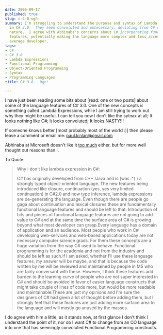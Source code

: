 ```yaml
---
date: 2005-09-17
published: true
slug: c-3-0-ugh-
summary: I'm struggling to understand the purpose and syntax of Lambda Expressions
  in C# 3.0.  They seem convoluted and unnecessary, deviating from C#'s object-oriented
  nature.  I agree with Abhinaba's concerns about C# incorporating functional programming
  features, potentially making the language more complex and less accessible to the
  average developer.
tags:
- C#
- C# 3.0
- Lambda Expressions
- Functional Programming
- Object-Oriented Programming
- Syntax
- Programming Languages
title: C# 3.0.  Ugh!

---
```

I have just been reading some bits about [read: one or two posts] about some of the language features of C# 3.0.  One of the new concepts is something called Lambda Expressions, while I am still trying to work out why they might be useful, I can tell you now I don't like the sytnax at all;  It looks nothing like C#;  It looks convoluted; It looks NASTY!!!<p />If someone knows better [most probably most of the world :)] then please leave a comment or email me: [paul.kinlan@gmail.com](mailto:paul.kinlan@gmail.com)<p />Abhinaba at Microsoft doesn't like it [too much](http://blogs.msdn.com/abhinaba/archive/2005/09/17/469568.aspx) either, but for more well thought out reasons than I.<p />To Quote:<blockquote>Why I don't like lambda expression in C#:<p />C# has originally developed from C++ /Java and is (was :^) ) a strongly typed object-oriented language. The new features being introduced like closure, continuation (yes, yes very limited continuation) in C#2.0 and now type inference, lambda expressions are de-generating the language. Even though there are people go gaga about continuation and lexical closures these are fundamentally functional language features and should be left to that. Introduction of bits and pieces of functional language features are not going to add value to C# and at the same time the surface area of C# is growing beyond what most developer can grasp.Every language has a domain of application and an audience. Most people who work in C# developing web-services and web-based applications today are not necessary computer science grads. For them these concepts are a huge variation from the way C# used to behave. Functional programming is for the academia and not from the industry and should be left as such.If I am asked, whether I'll use these language features, my answer will be maybe, and that is because the code written by me will be reviewed and maintained by people in MS who are fairly conversant with these. However, I think these features add burden to the learning curve of people who are not super interested in C# and should be avoided in favor of easier language constructs that might take couple of lines of code more, but would be more readable and maintainable.These are just my opinions and I'm sure the designers of C# had given a lot of thought before adding them, but I strongly feel that these features are just adding more surface area to the language and will mostly go unused by the masses.</blockquote><p />I do agree with him a little, as it stands now, at first glance I don't think I understand the point of it, nor do I want C# to change from an OO language into one that has seemingly convoluted Functional Programming constructs.<p />

